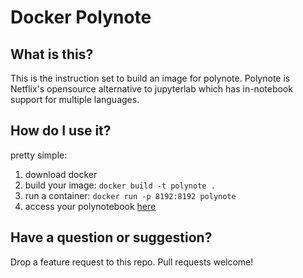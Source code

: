 # Docker Polynote

## What is this?
This is the instruction set to build an image for polynote. Polynote is Netflix's opensource
alternative to jupyterlab which has in-notebook support for multiple languages.

## How do I use it?
pretty simple:

1. download docker
2. build your image: `docker build -t polynote .`
3. run a container: `docker run -p 8192:8192 polynote`
4. access your polynotebook [here](http://localhost:8192)

## Have a question or suggestion?
Drop a feature request to this repo. Pull requests welcome!